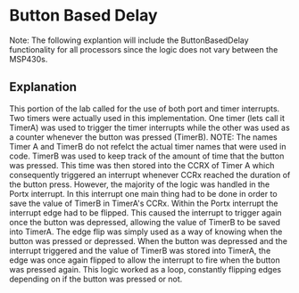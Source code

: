# Button Based Delay
Note:  The following explantion will include the ButtonBasedDelay functionality for all processors since the logic does not vary between the MSP430s.

## Explanation
This portion of the lab called for the use of both port and timer interrupts. Two timers were actually used in this implementation. One timer (lets call it TimerA) was used to trigger the timer interrupts while
the other was used as a counter whenever the button was pressed (TimerB). NOTE: The names Timer A and TimerB do not refelct the actual timer names that were used in code. TimerB was used to keep track of the amount
of time that the button was pressed. This time was then stored into the CCRX of Timer A which consequently triggered an interrupt whenever CCRx reached the duration of the button press. However, the majority of the logic 
was handled in the Portx interrupt. In this interrupt one main thing had to be done in order to save the value of TimerB in TimerA's CCRx. Within the Portx interrupt the interrupt edge had to be flipped.
This caused the interrupt to trigger again once the button was depressed, allowing the value of TimerB to be saved into TimerA. The edge flip was simply used as a way of knowing when the button was pressed or depressed. When the button was
depressed and the interrupt triggered and the value of TimerB was stored into TimerA, the edge was once again flipped to allow the interrupt to fire when the button was pressed again. This logic worked as a loop, constantly flipping edges
depending on if the button was pressed or not.
